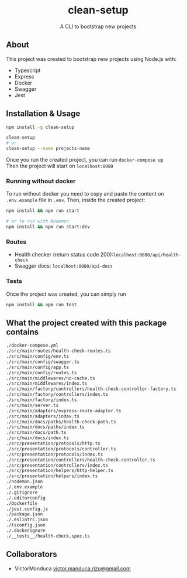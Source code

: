 <h1 align="center">clean-setup</h1>

<p align="center">A CLI to bootstrap new projects</p>

## About
This project was created to bootstrap new projects using Node.js with:
- Typescript
- Express
- Docker
- Swagger
- Jest

## Installation & Usage
```bash
npm install -g clean-setup

clean-setup
# or
clean-setup --name projects-name
```

Once you run the created project, you can run `docker-compose up`  
Then the project will start on `localhost:8080`

### Running without docker
To run without docker you need to copy and paste the content on `.env.example` file in `.env`. Then, inside the created project:
```bash
npm install && npm run start

# or to run with Nodemon
npm install && npm run start:dev
```

### Routes
- Health checker (return status code 200):`localhost:8080/api/health-check`
- Swagger docs: `localhost:8080/api-docs`

### Tests
Once the project was created, you can simply run  
```bash
npm install && npm run test
```

## What the project created with this package contains
```bash
./docker-compose.yml
./src/main/routes/health-check-routes.ts
./src/main/config/env.ts
./src/main/config/swagger.ts
./src/main/config/app.ts
./src/main/config/routes.ts
./src/main/middlewares/no-cache.ts
./src/main/middlewares/index.ts
./src/main/factory/controllers/health-check-controller-factory.ts
./src/main/factory/controllers/index.ts
./src/main/factory/index.ts
./src/main/server.ts
./src/main/adapters/express-route-adapter.ts
./src/main/adapters/index.ts
./src/main/docs/paths/health-check-path.ts
./src/main/docs/paths/index.ts
./src/main/docs/path.ts
./src/main/docs/index.ts
./src/presentation/protocols/http.ts
./src/presentation/protocols/controller.ts
./src/presentation/protocols/index.ts
./src/presentation/controllers/health-check-controller.ts
./src/presentation/controllers/index.ts
./src/presentation/helpers/http-helper.ts
./src/presentation/helpers/index.ts
./nodemon.json
./.env.example
./.gitignore
./.editorconfig
./Dockerfile
./jest.config.js
./package.json
./.eslintrc.json
./tsconfig.json
./.dockerignore
./__tests__/health-check.spec.ts
```

## Collaborators
- VictorManduca <victor.manduca.rizo@gmail.com>
